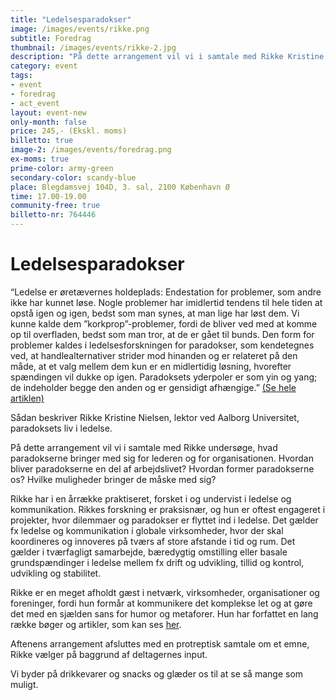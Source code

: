 ```yaml
---
title: "Ledelsesparadokser"
image: /images/events/rikke.png
subtitle: Foredrag
thumbnail: /images/events/rikke-2.jpg
description: "På dette arrangement vil vi i samtale med Rikke Kristine Nielsen, lektor på AAU, undersøge, hvad paradokserne bringer med sig for lederen og for organisationen. Hvordan bliver paradokserne en del af arbejdslivet? Hvordan former paradokserne os? Hvilke muligheder bringer de måske med sig?"
category: event
tags:
- event
- foredrag
- act_event
layout: event-new
only-month: false
price: 245,- (Ekskl. moms)
billetto: true
image-2: /images/events/foredrag.png
ex-moms: true
prime-color: army-green
secondary-color: scandy-blue
place: Blegdamsvej 104D, 3. sal, 2100 København Ø
time: 17.00-19.00
community-free: true
billetto-nr: 764446
---
```

# Ledelsesparadokser

“Ledelse er øretævernes holdeplads: Endestation for problemer, som andre ikke har kunnet løse. Nogle problemer har imidlertid tendens til hele tiden at opstå igen og igen, bedst som man synes, at man lige har løst dem. Vi kunne kalde dem ”korkprop”-problemer, fordi de bliver ved med at komme op til overfladen, bedst som man tror, at de er gået til bunds. Den form for problemer kaldes i ledelsesforskningen for paradokser, som kendetegnes ved, at handlealternativer strider mod hinanden og er relateret på den måde, at et valg mellem dem kun er en midlertidig løsning, hvorefter spændingen vil dukke op igen. Paradoksets yderpoler er som yin og yang; de indeholder begge den anden og er gensidigt afhængige.” <ins>[(Se hele artiklen)](https://effektivitet.dk/wp-content/uploads/2019/11/Er-du-paradoksparat.pdf)</ins>

Sådan beskriver Rikke Kristine Nielsen, lektor ved Aalborg Universitet, paradoksets liv i ledelse.

På dette arrangement vil vi i samtale med Rikke undersøge, hvad paradokserne bringer med sig for lederen og for organisationen. Hvordan bliver paradokserne en del af arbejdslivet? Hvordan former paradokserne os? Hvilke muligheder bringer de måske med sig?

Rikke har i en årrække praktiseret, forsket i og undervist i ledelse og kommunikation. Rikkes forskning er praksisnær, og hun er oftest engageret i projekter, hvor dilemmaer og paradokser er flyttet ind i ledelse. Det gælder fx ledelse og kommunikation i globale virksomheder, hvor der skal koordineres og innoveres på tværs af store afstande i tid og rum. Det gælder i tværfagligt samarbejde, bæredygtig omstilling eller basale grundspændinger i ledelse mellem fx drift og udvikling, tillid og kontrol, udvikling og stabilitet.  

Rikke er en meget afholdt gæst i netværk, virksomheder, organisationer og foreninger, fordi hun formår at kommunikere det komplekse let og at gøre det med en sjælden sans for humor og metaforer. Hun har forfattet en lang række bøger og artikler, som kan ses <ins>[her](https://vbn.aau.dk/da/persons/136386/publications/)</ins>.

Aftenens arrangement afsluttes med en protreptisk samtale om et emne, Rikke vælger på baggrund af deltagernes input.

Vi byder på drikkevarer og snacks og glæder os til at se så mange som muligt.